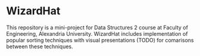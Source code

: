 # WizardHat
This repository is a mini-project for Data Structures 2 course at Faculty of Engineering, Alexandria University.
WizardHat includes implementation of popular sorting techniques with visual presentations (TODO) for comarisons between these techniques.
